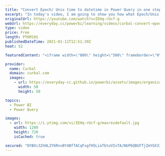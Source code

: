 ```yaml
---
title: "Convert Epoch/ Unix time to datetime in Power Query in one step!"
excerpt: "In today's video, I am going to show you how what Epoch/Unix dates are and how to transform them to date/ time in power query and we are going to do that in one step only!  Chapters: 00:00 Intro and Problem description 00:27 What is Epoch time? 01:30 Convert Epoch/ Unix time into seconds 02:30 Add a"
originalUrl: https://youtube.com/watch?v=IEHq-rUcf-g
webUrl: https://everyday.cc/powerbi/learning/videos/curbal-convert-epoch-unix-time-to-datetime-in-power-query-in-one-step/
type: video
price: Free
length: PT6M19S
publishedDateTime: 2021-01-11T12:51:39Z
heat: 52

featuredContent: "<iframe width=\"800\" height=\"500\" frameborder=\"0\" src=\"https://www.youtube.com/embed/IEHq-rUcf-g\" allow=\"accelerometer; autoplay; encrypted-media; gyroscope; picture-in-picture\" allowfullscreen></iframe>"

provider:
  name: Curbal
  domain: curbal.com
  images:
    - url: https://everyday-cc.github.io/powerbi/assets/images/organizations/curbal.com-50x50.jpg
      width: 50
      height: 50

topics:
  - Power BI
  - Power Query

images:
  - url: https://i.ytimg.com/vi/IEHq-rUcf-g/maxresdefault.jpg
    width: 1280
    height: 720
    isCached: true

secured: "DYBXc32hHLZY6RnvBY4BffACqFxgfH5LiaTbtoVIvTA/NbP6QBUFTjZmYGX33zyNlCIqeLlBbEG3W9uOn8YAfHajNy2bWlP/iMZXXf58FXlJzQDkxCwIGsoX0S4YTWx6+Xg0JDpMiDB3WoV10tVaJuIvYZlhkm3JREcWNqST/uZGOKWu1+T9eskdacsA33mJtjoQ7/nyCGzN2Fu/bXJ0WcUGBuTwpQb/AdYiOjfLmufUjYGECAoD5HfZxytYaocEp6abvsFfVtg+qVfUOswLgY417GZ7FGQbULM3uehp/e42Ro/A3bupXvciUqSljemxc4TzDThca1mwPJKTHUL3N8mdYiYletkMkeSBrM5/HCJGbRNwqSqK8DtxAvv2kTx5aiEEt5kW8/1ige7TT/3G3nFd2eoUDXsMlIbAbdPaXNI=;XeiT6SyhMHO3Dz4YQeBz2w=="
---
```


